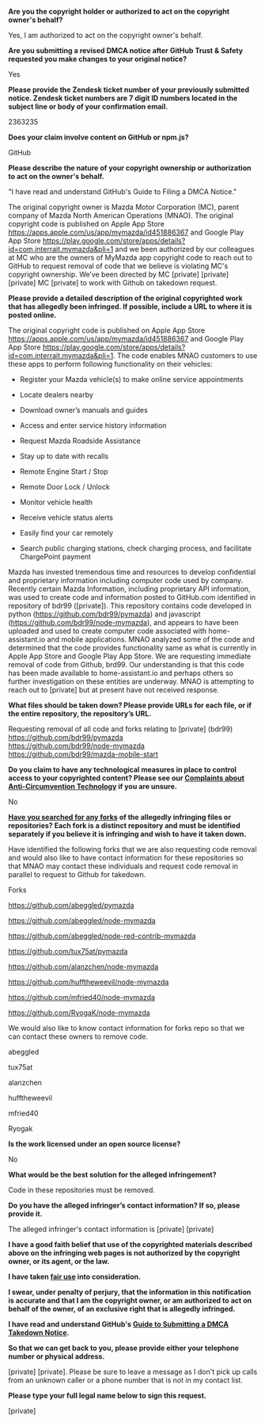 **Are you the copyright holder or authorized to act on the copyright owner's behalf?**

Yes, I am authorized to act on the copyright owner's behalf.

**Are you submitting a revised DMCA notice after GitHub Trust & Safety requested you make changes to your original notice?**

Yes

**Please provide the Zendesk ticket number of your previously submitted notice. Zendesk ticket numbers are 7 digit ID numbers located in the subject line or body of your confirmation email.**

2363235

**Does your claim involve content on GitHub or npm.js?**

GitHub

**Please describe the nature of your copyright ownership or authorization to act on the owner's behalf.**

"I have read and understand GitHub's Guide to Filing a DMCA Notice."

The original copyright owner is Mazda Motor Corporation (MC), parent company of Mazda North American Operations (MNAO).  The original copyright code is published on Apple App Store https://apps.apple.com/us/app/mymazda/id451886367 and Google Play App Store https://play.google.com/store/apps/details?id=com.interrait.mymazda&pli=1 and we been authorized by our colleagues at MC who are the owners of MyMazda app copyright code to reach out to GitHub to request removal of code that we believe is violating MC's copyright ownership.   We’ve been directed by MC [private] [private]  [private] MC [private] to work with Github on takedown request.

**Please provide a detailed description of the original copyrighted work that has allegedly been infringed. If possible, include a URL to where it is posted online.**

The original copyright code is published on Apple App Store https://apps.apple.com/us/app/mymazda/id451886367 and Google Play App Store https://play.google.com/store/apps/details?id=com.interrait.mymazda&pli=1.  The code enables MNAO customers to use these apps to perform following functionality on their vehicles:

- Register your Mazda vehicle(s) to make online service appointments

- Locate dealers nearby

- Download owner’s manuals and guides

- Access and enter service history information

- Request Mazda Roadside Assistance

- Stay up to date with recalls

- Remote Engine Start / Stop

- Remote Door Lock / Unlock

- Monitor vehicle health

- Receive vehicle status alerts

- Easily find your car remotely

- Search public charging stations, check charging process, and facilitate ChargePoint payment

Mazda has invested tremendous time and resources to develop confidential and proprietary information including computer code used by company. Recently certain Mazda Information, including proprietary API information, was used to create code and information posted to GitHub.com identified in repository of bdr99 ([private]). This repository contains code developed in python (https://github.com/bdr99/pymazda) and javascript (https://github.com/bdr99/node-mymazda), and appears to have been uploaded and used to create computer code associated with home-assistant.io and mobile applications.  MNAO analyzed some of the code and determined that the code provides functionality same as what is currently in Apple App Store and Google Play App Store.  We are requesting immediate removal of code from Github, brd99.  Our understanding is that this code has been made available to home-assistant.io and perhaps others so further investigation on these entities are underway.  MNAO is attempting to reach out to [private] but at present have not received response.  

**What files should be taken down? Please provide URLs for each file, or if the entire repository, the repository’s URL.**

Requesting removal of all code and forks relating to [private] (bdr99)  
https://github.com/bdr99/pymazda  
https://github.com/bdr99/node-mymazda  
https://github.com/bdr99/mazda-mobile-start  

**Do you claim to have any technological measures in place to control access to your copyrighted content? Please see our <a href="https://docs.github.com/articles/guide-to-submitting-a-dmca-takedown-notice#complaints-about-anti-circumvention-technology">Complaints about Anti-Circumvention Technology</a> if you are unsure.**

No

**<a href="https://docs.github.com/articles/dmca-takedown-policy#b-what-about-forks-or-whats-a-fork">Have you searched for any forks</a> of the allegedly infringing files or repositories? Each fork is a distinct repository and must be identified separately if you believe it is infringing and wish to have it taken down.**

Have identified the following forks that we are also requesting code removal and would also like to have contact information for these repositories so that MNAO may contact these individuals and request code removal in parallel to request to Github for takedown.

Forks

https://github.com/abeggled/pymazda

https://github.com/abeggled/node-mymazda

https://github.com/abeggled/node-red-contrib-mymazda

https://github.com/tux75at/pymazda

https://github.com/alanzchen/node-mymazda

https://github.com/hufftheweevil/node-mymazda

https://github.com/mfried40/node-mymazda

https://github.com/RyogaK/node-mymazda

We would also like to know contact information for forks repo so that we can contact these owners to remove code.

abeggled

tux75at

alanzchen

hufftheweevil

mfried40

Ryogak

 

**Is the work licensed under an open source license?**

No

**What would be the best solution for the alleged infringement?**

Code in these repositories must be removed.

**Do you have the alleged infringer’s contact information? If so, please provide it.**

The alleged infringer's contact information is [private] [private]

**I have a good faith belief that use of the copyrighted materials described above on the infringing web pages is not authorized by the copyright owner, or its agent, or the law.**

**I have taken <a href="https://www.lumendatabase.org/topics/22">fair use</a> into consideration.**

**I swear, under penalty of perjury, that the information in this notification is accurate and that I am the copyright owner, or am authorized to act on behalf of the owner, of an exclusive right that is allegedly infringed.**

**I have read and understand GitHub's <a href="https://docs.github.com/articles/guide-to-submitting-a-dmca-takedown-notice/">Guide to Submitting a DMCA Takedown Notice</a>.**

**So that we can get back to you, please provide either your telephone number or physical address.**

[private] [private]. Please be sure to leave a message as I don't pick up calls from an unknown caller or a phone number that is not in my contact list.

**Please type your full legal name below to sign this request.**

[private]
